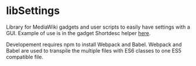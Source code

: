 # libSettings
Library for MediaWiki gadgets and user scripts to easily have settings with a GUI. Example of use is in the gadget Shortdesc helper [here](https://en.wikipedia.org/wiki/Wikipedia:Shortdesc_helper#Options).

Developement requires npm to install Webpack and Babel. Webpack and Babel are used to transpile the multiple files with ES6 classes to one ES5 compatible file.